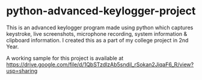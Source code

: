 # python-advanced-keylogger-project
This is an advanced keylogger program made using python which captures keystroke, live screenshots, microphone recording, system information &amp; clipboard information. I created this as a part of my college project in 2nd Year.

A working sample for this project is available at https://drive.google.com/file/d/1QbSTzdlzAb5sndil_rSokan2JiqaF6_R/view?usp=sharing


